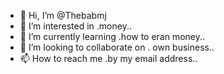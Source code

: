 - 👋 Hi, I’m @Thebabmj
- 👀 I’m interested in .money..
- 🌱 I’m currently learning .how to eran money..
- 💞️ I’m looking to collaborate on . own business..
- 📫 How to reach me .by my email address..

<!---
Thebabmj/Thebabmj is a ✨ special ✨ repository because its `README.md` (this file) appears on your GitHub profile.
You can click the Preview link to take a look at your changes.
--->
